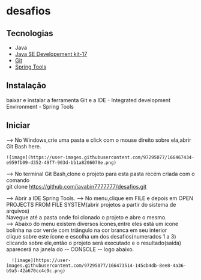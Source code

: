 # desafios  
## Tecnologias  
- Java  
- [Java SE Developement kit-17](https://www.oracle.com/java/technologies/javase/jdk17-archive-downloads.html) 
- [Git](https://git-scm.com/downloads)
- [Spring Tools](https://spring.io/tools)  


## Instalação 
baixar e instalar a ferramenta Git e a IDE - Integrated development Environment - Spring Tools  

## Iniciar
--> No Windows,crie uma pasta e click com o mouse direito sobre ela,abrir Git Bash here.  

    ![image](https://user-images.githubusercontent.com/97295077/166467434-e959fb09-d352-49f7-903d-bb1a8206070e.png)  
    

--> No terminal Git Bash,clone o projeto para esta pasta recém criada com o comando  
    git clone https://github.com/javabin7777777/desafios.git  

--> Abrir a IDE Spring Tools. 
--> No menu,clique em FILE e depois em OPEN PROJECTS FROM FILE SYSTEM(abrir projetos a partir do sistema de arquivos)   
    Navegue até a pasta onde foi clonado o projeto e abre o mesmo.  
--> Abaixo do menu existem diversos ícones,entre eles está um ícone bolinha na cor verde com triângulo na cor branca em seu interior   
    clique sobre este ícone e escolha um dos desafios(numerados 1 a 3) clicando sobre ele,então o projeto  será executado e o resultado(saída)  
    aparecerá na janela do -- CONSOLE -- logo abaixo.  
      
      ![image](https://user-images.githubusercontent.com/97295077/166473514-145cb4db-8ee8-4a36-b9a5-42a670cc4c9c.png)

    
    
    




